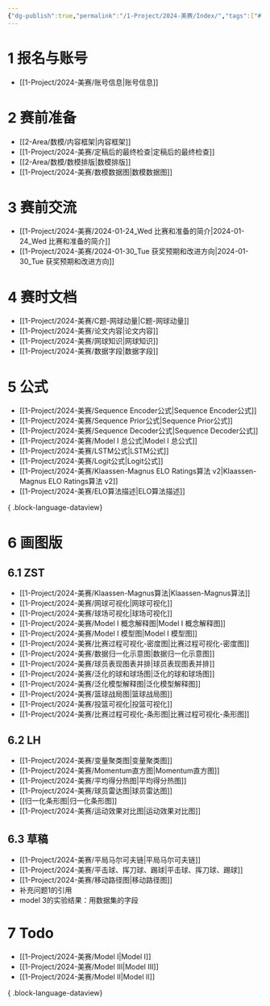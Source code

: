 ```yaml
---
{"dg-publish":true,"permalink":"/1-Project/2024-美赛/Index/","tags":["#比赛","#数模","gardenEntry"]}
---
```


# 1 报名与账号
- [[1-Project/2024-美赛/账号信息\|账号信息]]
# 2 赛前准备
- [[2-Area/数模/内容框架\|内容框架]]
- [[1-Project/2024-美赛/定稿后的最终检查\|定稿后的最终检查]]
- [[2-Area/数模/数模排版\|数模排版]]
- [[1-Project/2024-美赛/数模数据图\|数模数据图]]
# 3 赛前交流
- [[1-Project/2024-美赛/2024-01-24_Wed 比赛和准备的简介\|2024-01-24_Wed 比赛和准备的简介]]
- [[1-Project/2024-美赛/2024-01-30_Tue 获奖预期和改进方向\|2024-01-30_Tue 获奖预期和改进方向]]
# 4 赛时文档
- [[1-Project/2024-美赛/C题-网球动量\|C题-网球动量]]
- [[1-Project/2024-美赛/论文内容\|论文内容]]
- [[1-Project/2024-美赛/网球知识\|网球知识]]
- [[1-Project/2024-美赛/数据字段\|数据字段]]
# 5 公式
- [[1-Project/2024-美赛/Sequence Encoder公式\|Sequence Encoder公式]]
- [[1-Project/2024-美赛/Sequence Prior公式\|Sequence Prior公式]]
- [[1-Project/2024-美赛/Sequence Decoder公式\|Sequence Decoder公式]]
- [[1-Project/2024-美赛/Model I 总公式\|Model I 总公式]]
- [[1-Project/2024-美赛/LSTM公式\|LSTM公式]]
- [[1-Project/2024-美赛/Logit公式\|Logit公式]]
- [[1-Project/2024-美赛/Klaassen-Magnus ELO Ratings算法 v2\|Klaassen-Magnus ELO Ratings算法 v2]]
- [[1-Project/2024-美赛/ELO算法描述\|ELO算法描述]]

{ .block-language-dataview}
# 6 画图版
## 6.1 ZST
- [[1-Project/2024-美赛/Klaassen-Magnus算法\|Klaassen-Magnus算法]]
- [[1-Project/2024-美赛/网球可视化\|网球可视化]]
- [[1-Project/2024-美赛/球场可视化\|球场可视化]]
- [[1-Project/2024-美赛/Model I 概念解释图\|Model I 概念解释图]]
- [[1-Project/2024-美赛/Model I 模型图\|Model I 模型图]]
- [[1-Project/2024-美赛/比赛过程可视化-密度图\|比赛过程可视化-密度图]]
- [[1-Project/2024-美赛/数据归一化示意图\|数据归一化示意图]]
- [[1-Project/2024-美赛/球员表现图表并排\|球员表现图表并排]]
- [[1-Project/2024-美赛/泛化的球和球场图\|泛化的球和球场图]]
- [[1-Project/2024-美赛/泛化模型解释图\|泛化模型解释图]]
- [[1-Project/2024-美赛/篮球战局图\|篮球战局图]]
- [[1-Project/2024-美赛/投篮可视化\|投篮可视化]]
- [[1-Project/2024-美赛/比赛过程可视化-条形图\|比赛过程可视化-条形图]]
## 6.2 LH
- [[1-Project/2024-美赛/变量聚类图\|变量聚类图]]
- [[1-Project/2024-美赛/Momentum直方图\|Momentum直方图]]
- [[1-Project/2024-美赛/平均得分热图\|平均得分热图]]
- [[1-Project/2024-美赛/球员雷达图\|球员雷达图]]
- [[归一化条形图\|归一化条形图]]
- [[1-Project/2024-美赛/运动效果对比图\|运动效果对比图]]
## 6.3 草稿
- [[1-Project/2024-美赛/平局马尔可夫链\|平局马尔可夫链]]
- [[1-Project/2024-美赛/平击球、挥刀球、踢球\|平击球、挥刀球、踢球]]
- [[1-Project/2024-美赛/移动路径图\|移动路径图]]
- 补充问题1的引用
- model 3的实验结果：用数据集的字段
# 7 Todo
- [[1-Project/2024-美赛/Model I\|Model I]]
- [[1-Project/2024-美赛/Model III\|Model III]]
- [[1-Project/2024-美赛/Model II\|Model II]]

{ .block-language-dataview}
